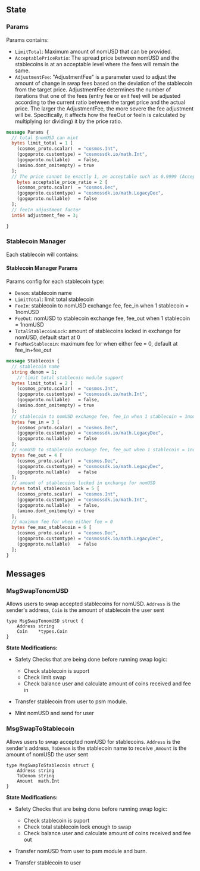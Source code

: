 ## State

### Params

Params contains:

- `LimitTotal`: Maximum amount of nomUSD that can be provided.
- `AcceptablePriceRatio`: The spread price between nomUSD and the stablecoins is at an acceptable level where the fees will remain the same.
- `AdjustmentFee`: "AdjustmentFee" is a parameter used to adjust the amount of change in swap fees based on the deviation of the stablecoin from the target price. AdjustmentFee determines the number of iterations that one of the fees (entry fee or exit fee) will be adjusted according to the current ratio between the target price and the actual price. The larger the AdjustmentFee, the more severe the fee adjustment will be. Specifically, it affects how the feeOut or feeIn is calculated by multiplying (or dividing) it by the price ratio.

```protobuf
message Params {
  // total $nomUSD can mint
  bytes limit_total = 1 [
    (cosmos_proto.scalar)  = "cosmos.Int",
    (gogoproto.customtype) = "cosmossdk.io/math.Int",
    (gogoproto.nullable)   = false,
    (amino.dont_omitempty) = true
  ];
  // The price cannot be exactly 1, an acceptable such as 0.9999 (AcceptablePriceRatio = 0.0001)
    bytes acceptable_price_ratio = 2 [
    (cosmos_proto.scalar)  = "cosmos.Dec",
    (gogoproto.customtype) = "cosmossdk.io/math.LegacyDec",
    (gogoproto.nullable)   = false
  ];
  // feeIn adjustment factor
  int64 adjustment_fee = 3;

}
```

### Stablecoin Manager

Each stablecoin will contains:

#### Stablecoin Manager Params

Params config for each stablecoin type:

- `Denom`: stablecoin name
- `LimitTotal`: limit total stablecoin 
- `FeeIn`: stablecoin to nomUSD exchange fee, fee_in when 1 stablecoin = 1nomUSD
- `FeeOut`: nomUSD to stablecoin exchange fee, fee_out when 1 stablecoin = 1nomUSD
- `TotalStablecoinLock`: amount of stablecoins locked in exchange for nomUSD, default start at 0
- `FeeMaxStablecoin`: maximum fee for when either fee = 0, default at fee_in+fee_out

```protobuf
message Stablecoin {
  // stablecoin name
  string denom = 1;
    // limit total stablecoin module support
  bytes limit_total = 2 [
    (cosmos_proto.scalar)  = "cosmos.Int",
    (gogoproto.customtype) = "cosmossdk.io/math.Int",
    (gogoproto.nullable)   = false,
    (amino.dont_omitempty) = true
  ];
  // stablecoin to nomUSD exchange fee, fee_in when 1 stablecoin = 1nomUSD
  bytes fee_in = 3 [
    (cosmos_proto.scalar)  = "cosmos.Dec",
    (gogoproto.customtype) = "cosmossdk.io/math.LegacyDec",
    (gogoproto.nullable)   = false
  ];
  // nomUSD to stablecoin exchange fee, fee_out when 1 stablecoin = 1nomUSD
  bytes fee_out = 4 [
    (cosmos_proto.scalar)  = "cosmos.Dec",
    (gogoproto.customtype) = "cosmossdk.io/math.LegacyDec",
    (gogoproto.nullable)   = false
  ];
  // amount of stablecoins locked in exchange for nomUSD
  bytes total_stablecoin_lock = 5 [
    (cosmos_proto.scalar)  = "cosmos.Int",
    (gogoproto.customtype) = "cosmossdk.io/math.Int",
    (gogoproto.nullable)   = false,
    (amino.dont_omitempty) = true
  ];
  // maximum fee for when either fee = 0
  bytes fee_max_stablecoin = 6 [
    (cosmos_proto.scalar)  = "cosmos.Dec",
    (gogoproto.customtype) = "cosmossdk.io/math.LegacyDec",
    (gogoproto.nullable)   = false
  ];
}

```


## Messages

### MsgSwapTonomUSD
Allows users to swap accepted stablecoins for nomUSD. `Address` is the sender's address, `Coin` is the amount of stablecoin the user sent

```{.go}
type MsgSwapTonomUSD struct {
	Address string      
	Coin    *types.Coin 
}
```

**State Modifications:**

- Safety Checks that are being done before running swap logic:
  - Check stablecoin is suport
  - Check limit swap
  - Check balance user and calculate amount of coins received and fee in

- Transfer stablecoin from user to psm module.
- Mint nomUSD and send for user

### MsgSwapToStablecoin
Allows users to swap accepted nomUSD for stablecoins. `Address` is the sender's address, `ToDenom` is the stablecoin name to receive ,`Amount` is the amount of nomUSD the user sent

```{.go}
type MsgSwapToStablecoin struct {
	Address string                
	ToDenom string               
	Amount  math.Int 
}
```

**State Modifications:**

- Safety Checks that are being done before running swap logic:
  - Check stablecoin is suport
  - Check total stablecoin lock enough to swap
  - Check balance user and calculate amount of coins received and fee out

- Transfer nomUSD from user to psm module and burn.
- Transfer stablecoin to user
